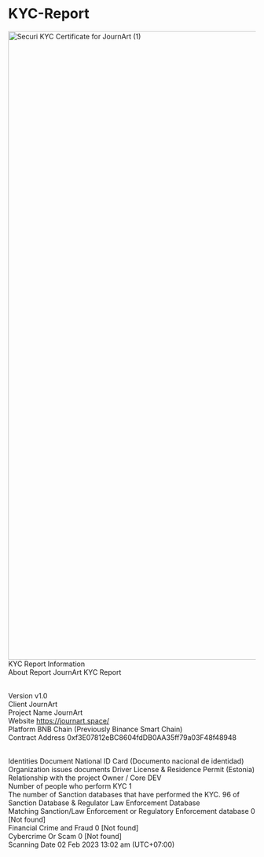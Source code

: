 # KYC-Report
<img width="1280" alt="Securi KYC Certificate for JournArt (1)" src="https://user-images.githubusercontent.com/111109564/218752967-2fca2fba-d96a-41d9-9b9a-2e638afb43bb.png">
<br>KYC Report Information
<br>About Report	JournArt KYC Report

<br>Version	v1.0
<br>Client	JournArt
<br>Project Name	JournArt
<br>Website	https://journart.space/
<br>Platform	BNB Chain (Previously Binance Smart Chain)
<br>Contract Address	0xf3E07812eBC8604fdDB0AA35ff79a03F48f48948

<br>Identities Document	National ID Card (Documento nacional de identidad)
<br>Organization issues documents	Driver License & Residence Permit (Estonia)
<br>Relationship with the project	Owner / Core DEV
<br>Number of people who perform KYC	1
<br>The number of Sanction databases that have performed the KYC.	96 of Sanction Database & Regulator Law Enforcement Database
<br>Matching Sanction/Law Enforcement or Regulatory Enforcement database	0 [Not found]
<br>Financial Crime and Fraud	0 [Not found]
<br>Cybercrime Or Scam	0 [Not found]
<br>Scanning Date	02 Feb 2023 13:02 am (UTC+07:00)
